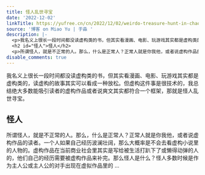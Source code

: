 ```yaml
---
title: 怪人乱世寻宝
date: '2022-12-02'
linkTitle: https://yufree.cn/cn/2022/12/02/weirdo-treasure-hunt-in-chaos/
source: '博客 on Miao Yu | 于淼 '
description: |-
  <p>我名义上很长一段时间都没读虚构类的书，但其实看漫画、电影、玩游戏其实都是虚构类的，读虚构的故事其实可以看成一种放松。但虚构这件事是很技术的，我总结绝大多数能吸引读者的虚构作品或者说爽文其实都符合一个框架，那就是怪人乱世寻宝。</p>
  <h2 id="怪人">怪人</h2>
  <p>所谓怪人，就是不正常的人。那么，什么是正常人？正常人就是你我他，或者说虚构作品的读者。一个人如果自己经历波澜壮阔，那么大概率是不会去看虚构小说里的人物的。虚构作品在当前商业社会里其实是写给被生活打趴下了或懒得动弹的人的，他们自己的经历需要被虚构作品来补完。那么怪人是什么？怪人多数时候是作为主人公或主人公的对手出现在虚拟作品里的 ...
disable_comments: true
---
```

<p>我名义上很长一段时间都没读虚构类的书，但其实看漫画、电影、玩游戏其实都是虚构类的，读虚构的故事其实可以看成一种放松。但虚构这件事是很技术的，我总结绝大多数能吸引读者的虚构作品或者说爽文其实都符合一个框架，那就是怪人乱世寻宝。</p>
<h2 id="怪人">怪人</h2>
<p>所谓怪人，就是不正常的人。那么，什么是正常人？正常人就是你我他，或者说虚构作品的读者。一个人如果自己经历波澜壮阔，那么大概率是不会去看虚构小说里的人物的。虚构作品在当前商业社会里其实是写给被生活打趴下了或懒得动弹的人的，他们自己的经历需要被虚构作品来补完。那么怪人是什么？怪人多数时候是作为主人公或主人公的对手出现在虚拟作品里的 ...